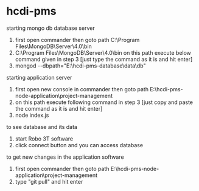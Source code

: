 # hcdi-pms
starting mongo db database server 
1. first open commander then goto path C:\Program Files\MongoDB\Server\4.0\bin
2. C:\Program Files\MongoDB\Server\4.0\bin on this path execute below command given in step 3 [just type the command as it is and hit enter]
3. mongod --dbpath="E:\hcdi-pms-database\data\db"

starting application server
1. first open new console in commander then goto path E:\hcdi-pms-node-application\project-management
2. on this path execute following command in step 3 [just copy and paste the command as it is and hit enter]
3. node index.js

to see database and its data 
1. start Robo 3T software
2. click connect button and you can access database

to get new changes in the application software 
1. first open commander then goto path E:\hcdi-pms-node-application\project-management
2. type "git pull" and hit enter